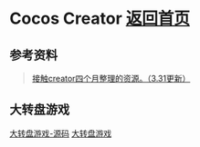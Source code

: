 # Cocos Creator [返回首页](/)
## 参考资料
> [接触creator四个月整理的资源。（3.31更新）](http://forum.cocos.com/t/creator-3-31/39917)
## 大转盘游戏
[大转盘游戏-源码](https://blog.csdn.net/xjw532881071/article/details/52610920)
[大转盘游戏](http://gamelover.net/games/wheel/)
